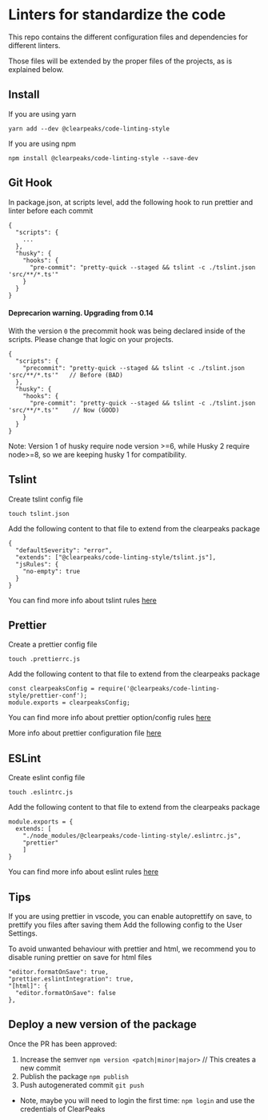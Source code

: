 # Linters for standardize the code

This repo contains the different configuration files and dependencies for different linters.

Those files will be extended by the proper files of the projects, as is explained below.

## Install

If you are using yarn

```
yarn add --dev @clearpeaks/code-linting-style
```

If you are using npm

```
npm install @clearpeaks/code-linting-style --save-dev
```

## Git Hook

In package.json, at scripts level, add the following hook to run prettier and linter before each commit

```
{
  "scripts": {
    ...
  },
  "husky": {
    "hooks": {
      "pre-commit": "pretty-quick --staged && tslint -c ./tslint.json 'src/**/*.ts'"
    }
  }
}
```

#### Deprecarion warning. Upgrading from 0.14
With the version `0` the precommit hook was being declared inside of the scripts. Please change that logic on your projects.
```
{
  "scripts": {
    "precommit": "pretty-quick --staged && tslint -c ./tslint.json 'src/**/*.ts'"   // Before (BAD)
  },
  "husky": {
    "hooks": {
      "pre-commit": "pretty-quick --staged && tslint -c ./tslint.json 'src/**/*.ts'"    // Now (GOOD)
    }
  }
}
```
Note: Version 1 of husky require node version >=6, while Husky 2 require node>=8, so we are keeping husky 1 for compatibility.

## Tslint

Create tslint config file

```
touch tslint.json
```

Add the following content to that file to extend from the clearpeaks package

```
{
  "defaultSeverity": "error",
  "extends": ["@clearpeaks/code-linting-style/tslint.js"],
  "jsRules": {
    "no-empty": true
  }
}
```

You can find more info about tslint rules [here](https://palantir.github.io/tslint/rules/)

## Prettier

Create a prettier config file

```
touch .prettierrc.js
```

Add the following content to that file to extend from the clearpeaks package

```
const clearpeaksConfig = require('@clearpeaks/code-linting-style/prettier-conf');
module.exports = clearpeaksConfig;
```

You can find more info about prettier option/config rules [here](https://prettier.io/docs/en/options.html)

More info about prettier configuration file [here](https://prettier.io/docs/en/configuration.html)

## ESLint

Create eslint config file

```
touch .eslintrc.js
```

Add the following content to that file to extend from the clearpeaks package

```
module.exports = {
  extends: [
    "./node_modules/@clearpeaks/code-linting-style/.eslintrc.js",
    "prettier"
    ]
}
```

You can find more info about eslint rules [here](https://eslint.org/docs/rules/)

## Tips

If you are using prettier in vscode, you can enable autoprettify on save, to prettify you files after saving them
Add the following config to the User Settings.

To avoid unwanted behaviour with prettier and html, we recommend you to disable runing prettier on save for html files

```
"editor.formatOnSave": true,
"prettier.eslintIntegration": true,
"[html]": {
  "editor.formatOnSave": false
},
```

## Deploy a new version of the package
Once the PR has been approved:
1. Increase the semver `npm version <patch|minor|major>`    // This creates a new commit
2. Publish the package `npm publish`
3. Push autogenerated commit `git push`

* Note, maybe you will need to login the first time: `npm login` and use the credentials of ClearPeaks